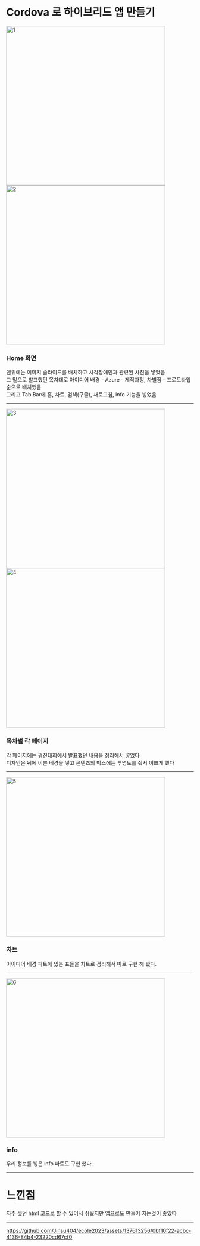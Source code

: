 # Cordova 로 하이브리드 앱 만들기   
<img width="427" alt="1" src="https://github.com/Jinsu404/ecole2023/assets/137613256/f5568f26-25c7-4229-9945-c8a7086e7e94">    
<img width="427" alt="2" src="https://github.com/Jinsu404/ecole2023/assets/137613256/7fd83fb7-d4da-4ebf-a7d7-c744283f6643">      

### Home 화면
맨위에는 이미지 슬라이드를 배치하고 시각장애인과 관련된 사진을 넣었음   
그 밑으로 발표했던 목차대로 
아이디어 배경 - Azure - 제작과정, 차별점 - 프로토타입 순으로 배치했음     
그리고 Tab Bar에 홈, 차트, 검색(구글), 새로고침, info 기능을 넣었음
   
___
<img width="427" alt="3" src="https://github.com/Jinsu404/ecole2023/assets/137613256/02b6472b-3550-4ebf-843e-4699ae12c2d2">   
<img width="427" alt="4" src="https://github.com/Jinsu404/ecole2023/assets/137613256/93dcaace-13d3-449d-a696-f9306a325e6f">       

### 목차별 각 페이지    
각 페이지에는 경진대회에서 발표했던 내용을 정리해서 넣었다    
디자인은 뒤에 이쁜 베경을 넣고 콘텐츠의 박스에는 투명도를 줘서 이쁘게 했다

___
     
<img width="427" alt="5" src="https://github.com/Jinsu404/ecole2023/assets/137613256/8c7ae30c-9418-4bf2-8d89-961432596ed4">       

### 차트
아이디어 배경 파트에 있는 표들을 차트로 정리해서 따로 구현 해 봤다.     

___

<img width="427" alt="6" src="https://github.com/Jinsu404/ecole2023/assets/137613256/015efcb9-8608-456b-a58f-d936f602ff86">   

### info

우리 정보를 넣은 info 파트도 구현 했다.

___   

# 느낀점
자주 썻던 html 코드로 할 수 있어서 쉬웠지만 앱으로도 만들어 지는것이 좋았따



_____
https://github.com/Jinsu404/ecole2023/assets/137613256/0bf10f22-acbc-4136-84b4-23220cd67cf0
